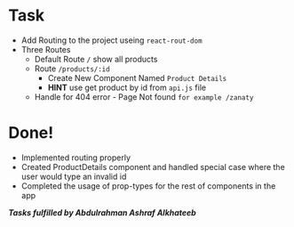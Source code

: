 # Task

- Add Routing to the project useing `react-rout-dom`
- Three Routes
  - Default Route `/` show all products
  - Route `/products/:id` 
    - Create New Component Named `Product Details`
    - **HINT** use get product by id from `api.js` file 
  - Handle for 404 error - Page Not found `for example /zanaty`

# Done!

- Implemented routing properly
- Created ProductDetails component and handled special case where the user would type an invalid id
- Completed the usage of prop-types for the rest of components in the app

***Tasks fulfilled by Abdulrahman Ashraf Alkhateeb***
